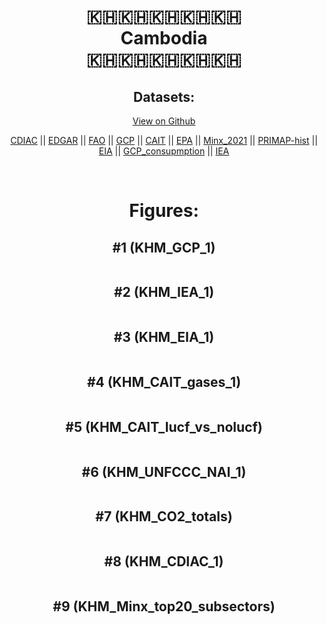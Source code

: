 
<center>
<h1 align="center">
🇰🇭🇰🇭🇰🇭🇰🇭🇰🇭
<br>
Cambodia
<br>
🇰🇭🇰🇭🇰🇭🇰🇭🇰🇭
</h1>
<h2>Datasets:</h2>
<p><a href="https://github.com/dquintani/GreenhouseData/tree/master/country_data/KHM_Cambodia/data">View on Github</a>
<br></p><p><a href="data/KHM_CDIAC.csv">CDIAC</a> || <a href="data/KHM_EDGAR.csv">EDGAR</a> || <a href="data/KHM_FAO.csv">FAO</a> || <a href="data/KHM_GCP.csv">GCP</a> || <a href="data/KHM_CAIT.csv">CAIT</a> || <a href="data/KHM_EPA.csv">EPA</a> || <a href="data/KHM_Minx_2021.csv">Minx_2021</a> || <a href="data/KHM_PRIMAP-hist.csv">PRIMAP-hist</a> || <a href="data/KHM_EIA.csv">EIA</a> || <a href="data/KHM_GCP_consupmption.csv">GCP_consupmption</a> || <a href="data/KHM_IEA.csv">IEA</a></p><p><br></p>
<h1>Figures:</h1><h2>#1 (KHM_GCP_1)</h2>
<p><img alt="" src="figures/KHM_GCP_1.png" /></p><h2>#2 (KHM_IEA_1)</h2>
<p><img alt="" src="figures/KHM_IEA_1.png" /></p><h2>#3 (KHM_EIA_1)</h2>
<p><img alt="" src="figures/KHM_EIA_1.png" /></p><h2>#4 (KHM_CAIT_gases_1)</h2>
<p><img alt="" src="figures/KHM_CAIT_gases_1.png" /></p><h2>#5 (KHM_CAIT_lucf_vs_nolucf)</h2>
<p><img alt="" src="figures/KHM_CAIT_lucf_vs_nolucf.png" /></p><h2>#6 (KHM_UNFCCC_NAI_1)</h2>
<p><img alt="" src="figures/KHM_UNFCCC_NAI_1.png" /></p><h2>#7 (KHM_CO2_totals)</h2>
<p><img alt="" src="figures/KHM_CO2_totals.png" /></p><h2>#8 (KHM_CDIAC_1)</h2>
<p><img alt="" src="figures/KHM_CDIAC_1.png" /></p><h2>#9 (KHM_Minx_top20_subsectors)</h2>
<p><img alt="" src="figures/KHM_Minx_top20_subsectors.png" /></p>